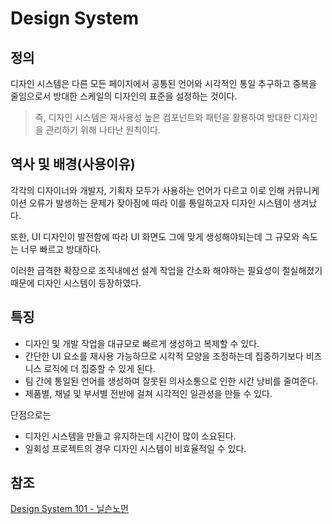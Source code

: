 # Design System

## 정의

디자인 시스템은 다른 모든 페이지에서 공통된 언어와 시각적인 통일 추구하고 중복을 줄임으로서 방대한 스케일의 디자인의 표준을 설정하는 것이다.

> 즉, 디자인 시스템은 재사용성 높은 컴포넌트와 패턴을 활용하여 방대한 디자인을 관리하기 위해 나타난 원칙이다.

## 역사 및 배경(사용이유)

각각의 디자이너와 개발자, 기획자 모두가 사용하는 언어가 다르고 이로 인해 커뮤니케이션 오류가 발생하는 문제가 잦아짐에 따라 이를 통일하고자 디자인 시스템이 생겨났다.

또한, UI 디자인이 발전함에 따라 UI 화면도 그에 맞게 생성해야되는데 그 규모와 속도는 너무 빠르고 방대하다.

이러한 급격한 확장으로 조직내에선 설계 작업을 간소화 해야하는 필요성이 절실해졌기 때문에 디자인 시스템이 등장하였다.

## 특징

- 디자인 및 개발 작업을 대규모로 빠르게 생성하고 복제할 수 있다.
- 간단한 UI 요소를 재사용 가능하므로 시각적 모양을 조정하는데 집중하기보다 비즈니스 로직에 더 집중할 수 있게 된다.
- 팀 간에 통일된 언어를 생성하여 잘못된 의사소통으로 인한 시간 낭비를 줄여준다.
- 제품별, 채널 및 부서별 전반에 걸쳐 시각적인 일관성을 만들 수 있다.

단점으로는

- 디자인 시스템을 만들고 유지하는데 시간이 많이 소요된다.
- 일회성 프로젝트의 경우 디자인 시스템이 비효율적일 수 있다.

## 참조

[Design System 101 - 닐슨노먼](https://www.nngroup.com/articles/design-systems-101/)